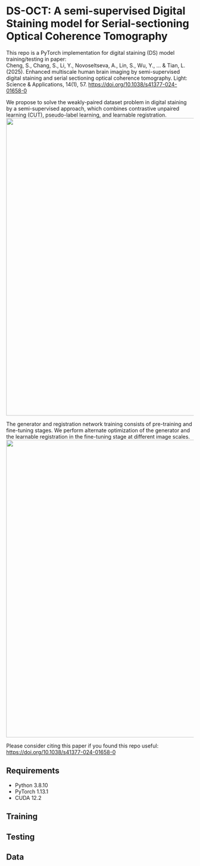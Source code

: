 # DS-OCT: A semi-supervised Digital Staining model for Serial-sectioning Optical Coherence Tomography
This repo is a PyTorch implementation for digital staining (DS) model training/testing in paper:\
Cheng, S., Chang, S., Li, Y., Novoseltseva, A., Lin, S., Wu, Y., ... & Tian, L. (2025). Enhanced multiscale human brain imaging by semi-supervised digital staining and serial sectioning optical coherence tomography. Light: Science & Applications, 14(1), 57. 
https://doi.org/10.1038/s41377-024-01658-0

We propose to solve the weakly-paired dataset problem in digital staining by a semi-supervised approach, which combines contrastive unpaired learning (CUT), pseudo-label learning, and learnable registration.\
<img src="https://github.com/user-attachments/assets/8216efdc-35f5-44c0-a64b-144e660a2625"  width="800" />

The generator and registration network training consists of pre-training and fine-tuning stages. We perform alternate optimization of the generator and the learnable registration in the fine-tuning stage at different image scales.\
<img src="https://github.com/user-attachments/assets/7a7daa61-c03d-4de5-b155-410992502359"  width="800" />

Please consider citing this paper if you found this repo useful: https://doi.org/10.1038/s41377-024-01658-0

## Requirements
- Python 3.8.10
- PyTorch 1.13.1
- CUDA 12.2

## Training 

## Testing

## Data
